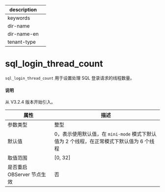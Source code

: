 |description||
|---|---|
|keywords||
|dir-name||
|dir-name-en||
|tenant-type||

# sql_login_thread_count


`sql_login_thread_count` 用于设置处理 SQL 登录请求的线程数量。

<main id="notice" type='explain'>
  <h4>说明</h4>
  <p>从 V3.2.4 版本开始引入。</p>
</main>

| **属性** | **描述** |
| --- | --- |
| 参数类型 | 整型 |
| 默认值 | 0，表示使用默认值，在 `mini-mode` 模式下默认值为 2 个线程，在正常模式下默认值为 6 个线程|
| 取值范围 | [0, 32] |
| 是否重启 OBServer 节点生效 | 否 |
